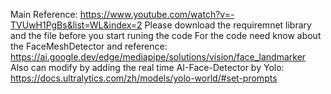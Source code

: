Main Reference: https://www.youtube.com/watch?v=-TVUwH1PgBs&list=WL&index=2
Please download the requiremnet library and the file before you start runing the code
For the code need know about the FaceMeshDetector and reference: https://ai.google.dev/edge/mediapipe/solutions/vision/face_landmarker 
Also can modify by adding the real time AI-Face-Detector by Yolo: https://docs.ultralytics.com/zh/models/yolo-world/#set-prompts
